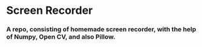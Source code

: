 # Screen Recorder

### A repo, consisting of homemade screen recorder, with the help of Numpy, Open CV, and also Pillow.
